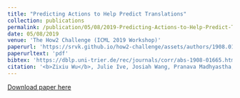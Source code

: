 ```yaml
---
title: "Predicting Actions to Help Predict Translations"
collection: publications
permalink: /publication/05/08/2019-Predicting-Actions-to-Help-Predict-Translations
date: 05/08/2019
venue: 'The How2 Challenge (ICML 2019 Workshop)'
paperurl: 'https://srvk.github.io/how2-challenge/assets/authors/1908.01665.pdf'
paperurltext: 'pdf'
bibtex: 'https://dblp.uni-trier.de/rec/journals/corr/abs-1908-01665.html?view=bibtex'
citation: '<b>Zixiu Wu</b>, Julie Ive, Josiah Wang, Pranava Madhyastha, Lucia Specia. Predicting Actions to Help Predict Translations. In <i>The How2 Challenge (ICML 2019 Workshop)</i>, 2019.'
---
```


<a href='https://srvk.github.io/how2-challenge/assets/authors/1908.01665.pdf'>Download paper here</a>
